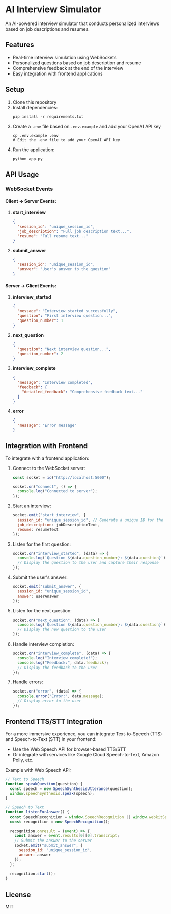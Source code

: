 
# AI Interview Simulator

An AI-powered interview simulator that conducts personalized interviews based on job descriptions and resumes.

## Features

- Real-time interview simulation using WebSockets
- Personalized questions based on job description and resume
- Comprehensive feedback at the end of the interview
- Easy integration with frontend applications

## Setup

1. Clone this repository
2. Install dependencies:
   ```
   pip install -r requirements.txt
   ```
3. Create a `.env` file based on `.env.example` and add your OpenAI API key
   ```
   cp .env.example .env
   # Edit the .env file to add your OpenAI API key
   ```
4. Run the application:
   ```
   python app.py
   ```

## API Usage

### WebSocket Events

#### Client -> Server Events:

1. **start_interview**
   ```json
   {
     "session_id": "unique_session_id",
     "job_description": "Full job description text...",
     "resume": "Full resume text..."
   }
   ```

2. **submit_answer**
   ```json
   {
     "session_id": "unique_session_id",
     "answer": "User's answer to the question"
   }
   ```

#### Server -> Client Events:

1. **interview_started**
   ```json
   {
     "message": "Interview started successfully",
     "question": "First interview question...",
     "question_number": 1
   }
   ```

2. **next_question**
   ```json
   {
     "question": "Next interview question...",
     "question_number": 2
   }
   ```

3. **interview_complete**
   ```json
   {
     "message": "Interview completed",
     "feedback": {
       "detailed_feedback": "Comprehensive feedback text..."
     }
   }
   ```

4. **error**
   ```json
   {
     "message": "Error message"
   }
   ```

## Integration with Frontend

To integrate with a frontend application:

1. Connect to the WebSocket server:
   ```javascript
   const socket = io("http://localhost:5000");
   
   socket.on("connect", () => {
     console.log("Connected to server");
   });
   ```

2. Start an interview:
   ```javascript
   socket.emit("start_interview", {
     session_id: "unique_session_id", // Generate a unique ID for the session
     job_description: jobDescriptionText,
     resume: resumeText
   });
   ```

3. Listen for the first question:
   ```javascript
   socket.on("interview_started", (data) => {
     console.log(`Question ${data.question_number}: ${data.question}`);
     // Display the question to the user and capture their response
   });
   ```

4. Submit the user's answer:
   ```javascript
   socket.emit("submit_answer", {
     session_id: "unique_session_id",
     answer: userAnswer
   });
   ```

5. Listen for the next question:
   ```javascript
   socket.on("next_question", (data) => {
     console.log(`Question ${data.question_number}: ${data.question}`);
     // Display the new question to the user
   });
   ```

6. Handle interview completion:
   ```javascript
   socket.on("interview_complete", (data) => {
     console.log("Interview complete!");
     console.log("Feedback:", data.feedback);
     // Display the feedback to the user
   });
   ```

7. Handle errors:
   ```javascript
   socket.on("error", (data) => {
     console.error("Error:", data.message);
     // Display error to the user
   });
   ```

## Frontend TTS/STT Integration

For a more immersive experience, you can integrate Text-to-Speech (TTS) and Speech-to-Text (STT) in your frontend:

- Use the Web Speech API for browser-based TTS/STT
- Or integrate with services like Google Cloud Speech-to-Text, Amazon Polly, etc.

Example with Web Speech API:

```javascript
// Text to Speech
function speakQuestion(question) {
  const speech = new SpeechSynthesisUtterance(question);
  window.speechSynthesis.speak(speech);
}

// Speech to Text
function listenForAnswer() {
  const SpeechRecognition = window.SpeechRecognition || window.webkitSpeechRecognition;
  const recognition = new SpeechRecognition();
  
  recognition.onresult = (event) => {
    const answer = event.results[0][0].transcript;
    // Submit the answer to the server
    socket.emit("submit_answer", {
      session_id: "unique_session_id",
      answer: answer
    });
  };
  
  recognition.start();
}
```

## License

MIT
